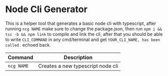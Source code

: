 # Node Cli Generator

This is a helper tool that generates a basic node cli with typescript, after running `ncg NAME` make sure to change the package.json, then run `npm i && tsc -b && npm link` to compile and link the cli, after that you should be able to write `CLI_COMMAND` in any cmd/terminal and get `YOUR_CLI_NAME, has been called.` echoed back.

| Command    | Description                       |
| ---------- | --------------------------------- |
| `ncg NAME` | Creates a new typescript node cli |
